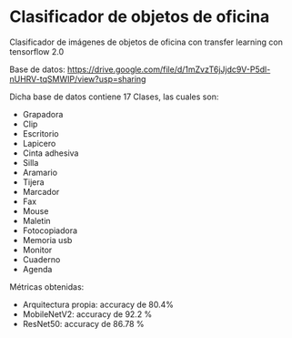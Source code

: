 # Clasificador de objetos de oficina 

Clasificador de imágenes de objetos de oficina con transfer learning con tensorflow 2.0

Base de datos: 
https://drive.google.com/file/d/1mZvzT6jJjdc9V-P5dl-nUHRV-tqSMWIP/view?usp=sharing

Dicha base de datos contiene 17 Clases, las cuales son:

* Grapadora
* Clip
* Escritorio
* Lapicero
* Cinta adhesiva 
* Silla
* Aramario
* Tijera
* Marcador
* Fax
* Mouse
* Maletin 
* Fotocopiadora
* Memoria usb
* Monitor
* Cuaderno
* Agenda

Métricas obtenidas:

* Arquitectura propia: accuracy de 80.4%
* MobileNetV2: accuracy de 92.2 %
* ResNet50: accuracy de 86.78 %



